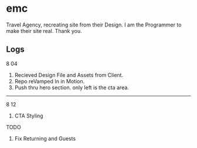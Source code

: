 <!-- project 1 -->

# emc

Travel Agency, recreating site from their Design. I am the Programmer to make their site real. Thank you.

## Logs

8 04

1. Recieved Design File and Assets from Client.
2. Repo reVamped In in Motion.
3. Push thru hero section. only left is the cta area.

---

8 12

1. CTA Styling

TODO

1. Fix Returning and Guests
